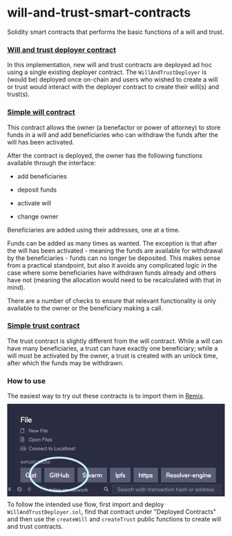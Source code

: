 # will-and-trust-smart-contracts
Solidity smart contracts that performs the basic functions of a will and trust.

### [Will and trust deployer contract](./WillAndTrustDeployer.sol)

In this implementation, new will and trust contracts are deployed ad hoc using a single existing deployer contract. The `WillAndTrustDeployer` is (would be) deployed once on-chain and users who wished to create a will or trust would interact with the deployer contract to create their will(s) and trust(s).

### [Simple will contract](./SimpleWill.sol)

This contract allows the owner (a benefactor or power of attorney) to store funds in a will and add beneficiaries who can withdraw the funds after the will has been activated. 

After the contract is deployed, the owner has the following functions available through the interface:

* add beneficiaries

* deposit funds

* activate will

* change owner

Beneficiaries are added using their addresses, one at a time.

Funds can be added as many times as wanted. The exception is that after the will has been activated - meaning the funds are available for withdrawal by the beneficiaries - funds can no longer be deposited. This makes sense from a practical standpoint, but also it avoids any complicated logic in the case where some beneficiaries have withdrawn funds already and others have not (meaning the allocation would need to be recalculated with that in mind).

There are a number of checks to ensure that relevant functionality is only available to the owner or the beneficiary making a call.

### [Simple trust contract](./SimpleTrust.sol)

The trust contract is slightly different from the will contract. While a will can have many beneficiaries, a trust can have exactly one beneficiary; while a will must be activated by the owner, a trust is created with an unlock time, after which the funds may be withdrawn.

### How to use

The easiest way to try out these contracts is to import them in [Remix](https://remix.ethereum.org). 
<img src="remix_import_from_github.png"
     alt="Remix import from Github"
     style="float: left; margin: 10px auto;" />

To follow the intended use flow, first import and deploy `WillAndTrustDeployer.sol`, find that contract under "Deployed Contracts" and then use the `createWill` and `createTrust` public functions to create will and trust contracts.